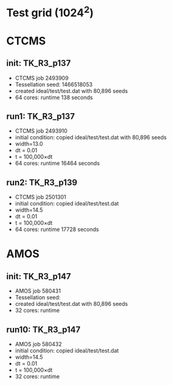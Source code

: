 # Test grid (1024<sup>2</sup>)

# CTCMS
## init: TK_R3_p137
* CTCMS job 2493909
* Tessellation seed: 1466518053
* created ideal/test/test.dat with 80,896 seeds
* 64 cores: runtime 138 seconds

## run1: TK_R3_p137
* CTCMS job 2493910
* initial condition: copied ideal/test/test.dat with 80,896 seeds
* width=13.0
* dt = 0.01
* t = 100,000&times;dt
* 64 cores: runtime 16464 seconds

## run2: TK_R3_p139
* CTCMS job 2501301
* initial condition: copied ideal/test/test.dat
* width=14.5
* dt = 0.01
* t = 100,000&times;dt
* 64 cores: runtime 17728 seconds



# AMOS
## init: TK_R3_p147
* AMOS job 580431
* Tessellation seed: 
* created ideal/test/test.dat with 80,896 seeds
* 32 cores: runtime

## run10: TK_R3_p147
* AMOS job 580432
* initial condition: copied ideal/test/test.dat
* width=14.5
* dt = 0.01
* t = 100,000&times;dt
* 32 cores: runtime
